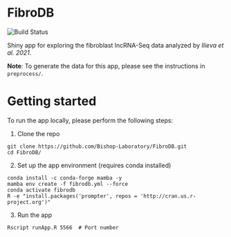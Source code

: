 # FibroDB
![Build Status](https://github.com/Bishop-Laboratory/FibroDB/workflows/tests/badge.svg)

Shiny app for exploring the fibroblast lncRNA-Seq data analyzed by *Ilieva et al. 2021*.

**Note**: To generate the data for this app, please see the instructions in `preprocess/`.

# Getting started

To run the app locally, please perform the following steps:

1. Clone the repo

```shell
git clone https://github.com/Bishop-Laboratory/FibroDB.git
cd FibroDB/
```

2. Set up the app environment (requires conda installed)

```shell
conda install -c conda-forge mamba -y
mamba env create -f fibrodb.yml --force
conda activate fibrodb
R -e "install.packages('prompter', repos = 'http://cran.us.r-project.org')"
```

3. Run the app

```shell
Rscript runApp.R 5566  # Port number
```
